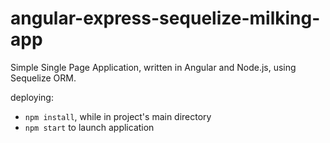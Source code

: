 # angular-express-sequelize-milking-app
Simple Single Page Application, written in Angular and Node.js, using Sequelize ORM.

deploying:
* `npm install`, while in project's main directory
* `npm start` to launch application
